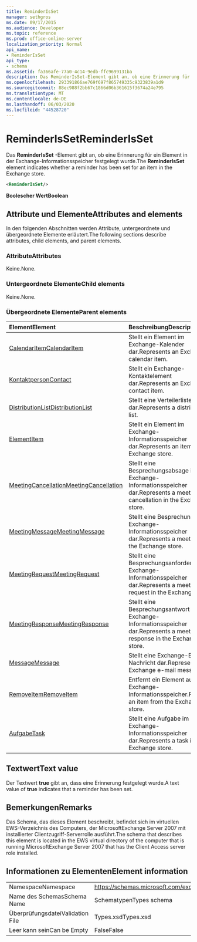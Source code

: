 ```yaml
---
title: ReminderIsSet
manager: sethgros
ms.date: 09/17/2015
ms.audience: Developer
ms.topic: reference
ms.prod: office-online-server
localization_priority: Normal
api_name:
- ReminderIsSet
api_type:
- schema
ms.assetid: fa366afe-77a0-4c14-9edb-ffc9699131ba
description: Das ReminderIsSet-Element gibt an, ob eine Erinnerung für ein Element in der Exchange-Informationsspeicher festgelegt wurde.
ms.openlocfilehash: 293391866ae769f697f865749335c9323839a1d9
ms.sourcegitcommit: 88ec988f2bb67c1866d06b361615f3674a24e795
ms.translationtype: MT
ms.contentlocale: de-DE
ms.lasthandoff: 06/03/2020
ms.locfileid: "44528720"
---
```

# <a name="reminderisset"></a><span data-ttu-id="09652-103">ReminderIsSet</span><span class="sxs-lookup"><span data-stu-id="09652-103">ReminderIsSet</span></span>

<span data-ttu-id="09652-104">Das **ReminderIsSet** -Element gibt an, ob eine Erinnerung für ein Element in der Exchange-Informationsspeicher festgelegt wurde.</span><span class="sxs-lookup"><span data-stu-id="09652-104">The **ReminderIsSet** element indicates whether a reminder has been set for an item in the Exchange store.</span></span> 
  
```xml
<ReminderIsSet/>
```

 <span data-ttu-id="09652-105">**Boolescher Wert**</span><span class="sxs-lookup"><span data-stu-id="09652-105">**Boolean**</span></span>
## <a name="attributes-and-elements"></a><span data-ttu-id="09652-106">Attribute und Elemente</span><span class="sxs-lookup"><span data-stu-id="09652-106">Attributes and elements</span></span>

<span data-ttu-id="09652-107">In den folgenden Abschnitten werden Attribute, untergeordnete und übergeordnete Elemente erläutert.</span><span class="sxs-lookup"><span data-stu-id="09652-107">The following sections describe attributes, child elements, and parent elements.</span></span>
  
### <a name="attributes"></a><span data-ttu-id="09652-108">Attribute</span><span class="sxs-lookup"><span data-stu-id="09652-108">Attributes</span></span>

<span data-ttu-id="09652-109">Keine.</span><span class="sxs-lookup"><span data-stu-id="09652-109">None.</span></span>
  
### <a name="child-elements"></a><span data-ttu-id="09652-110">Untergeordnete Elemente</span><span class="sxs-lookup"><span data-stu-id="09652-110">Child elements</span></span>

<span data-ttu-id="09652-111">Keine.</span><span class="sxs-lookup"><span data-stu-id="09652-111">None.</span></span>
  
### <a name="parent-elements"></a><span data-ttu-id="09652-112">Übergeordnete Elemente</span><span class="sxs-lookup"><span data-stu-id="09652-112">Parent elements</span></span>

|<span data-ttu-id="09652-113">**Element**</span><span class="sxs-lookup"><span data-stu-id="09652-113">**Element**</span></span>|<span data-ttu-id="09652-114">**Beschreibung**</span><span class="sxs-lookup"><span data-stu-id="09652-114">**Description**</span></span>|
|:-----|:-----|
|[<span data-ttu-id="09652-115">CalendarItem</span><span class="sxs-lookup"><span data-stu-id="09652-115">CalendarItem</span></span>](calendaritem.md) <br/> |<span data-ttu-id="09652-116">Stellt ein Element im Exchange-Kalender dar.</span><span class="sxs-lookup"><span data-stu-id="09652-116">Represents an Exchange calendar item.</span></span>  <br/> |
|[<span data-ttu-id="09652-117">Kontaktperson</span><span class="sxs-lookup"><span data-stu-id="09652-117">Contact</span></span>](contact.md) <br/> |<span data-ttu-id="09652-118">Stellt ein Exchange-Kontaktelement dar.</span><span class="sxs-lookup"><span data-stu-id="09652-118">Represents an Exchange contact item.</span></span>  <br/> |
|[<span data-ttu-id="09652-119">DistributionList</span><span class="sxs-lookup"><span data-stu-id="09652-119">DistributionList</span></span>](distributionlist.md) <br/> |<span data-ttu-id="09652-120">Stellt eine Verteilerliste dar.</span><span class="sxs-lookup"><span data-stu-id="09652-120">Represents a distribution list.</span></span>  <br/> |
|[<span data-ttu-id="09652-121">Element</span><span class="sxs-lookup"><span data-stu-id="09652-121">Item</span></span>](item.md) <br/> |<span data-ttu-id="09652-122">Stellt ein Element im Exchange-Informationsspeicher dar.</span><span class="sxs-lookup"><span data-stu-id="09652-122">Represents an item in the Exchange store.</span></span>  <br/> |
|[<span data-ttu-id="09652-123">MeetingCancellation</span><span class="sxs-lookup"><span data-stu-id="09652-123">MeetingCancellation</span></span>](meetingcancellation.md) <br/> |<span data-ttu-id="09652-124">Stellt eine Besprechungsabsage im Exchange-Informationsspeicher dar.</span><span class="sxs-lookup"><span data-stu-id="09652-124">Represents a meeting cancellation in the Exchange store.</span></span>  <br/> |
|[<span data-ttu-id="09652-125">MeetingMessage</span><span class="sxs-lookup"><span data-stu-id="09652-125">MeetingMessage</span></span>](meetingmessage.md) <br/> |<span data-ttu-id="09652-126">Stellt eine Besprechung im Exchange-Informationsspeicher dar.</span><span class="sxs-lookup"><span data-stu-id="09652-126">Represents a meeting in the Exchange store.</span></span>  <br/> |
|[<span data-ttu-id="09652-127">MeetingRequest</span><span class="sxs-lookup"><span data-stu-id="09652-127">MeetingRequest</span></span>](meetingrequest.md) <br/> |<span data-ttu-id="09652-128">Stellt eine Besprechungsanforderung im Exchange-Informationsspeicher dar.</span><span class="sxs-lookup"><span data-stu-id="09652-128">Represents a meeting request in the Exchange store.</span></span>  <br/> |
|[<span data-ttu-id="09652-129">MeetingResponse</span><span class="sxs-lookup"><span data-stu-id="09652-129">MeetingResponse</span></span>](meetingresponse.md) <br/> |<span data-ttu-id="09652-130">Stellt eine Besprechungsantwort im Exchange-Informationsspeicher dar.</span><span class="sxs-lookup"><span data-stu-id="09652-130">Represents a meeting response in the Exchange store.</span></span>  <br/> |
|[<span data-ttu-id="09652-131">Message</span><span class="sxs-lookup"><span data-stu-id="09652-131">Message</span></span>](message-ex15websvcsotherref.md) <br/> |<span data-ttu-id="09652-132">Stellt eine Exchange-E-Mail-Nachricht dar.</span><span class="sxs-lookup"><span data-stu-id="09652-132">Represents an Exchange e-mail message.</span></span>  <br/> |
|[<span data-ttu-id="09652-133">RemoveItem</span><span class="sxs-lookup"><span data-stu-id="09652-133">RemoveItem</span></span>](removeitem.md) <br/> |<span data-ttu-id="09652-134">Entfernt ein Element aus dem Exchange-Informationsspeicher.</span><span class="sxs-lookup"><span data-stu-id="09652-134">Removes an item from the Exchange store.</span></span>  <br/> |
|[<span data-ttu-id="09652-135">Aufgabe</span><span class="sxs-lookup"><span data-stu-id="09652-135">Task</span></span>](task.md) <br/> |<span data-ttu-id="09652-136">Stellt eine Aufgabe im Exchange-Informationsspeicher dar.</span><span class="sxs-lookup"><span data-stu-id="09652-136">Represents a task in the Exchange store.</span></span>  <br/> |
   
## <a name="text-value"></a><span data-ttu-id="09652-137">Textwert</span><span class="sxs-lookup"><span data-stu-id="09652-137">Text value</span></span>

<span data-ttu-id="09652-138">Der Textwert **true** gibt an, dass eine Erinnerung festgelegt wurde.</span><span class="sxs-lookup"><span data-stu-id="09652-138">A text value of **true** indicates that a reminder has been set.</span></span> 
  
## <a name="remarks"></a><span data-ttu-id="09652-139">Bemerkungen</span><span class="sxs-lookup"><span data-stu-id="09652-139">Remarks</span></span>

<span data-ttu-id="09652-140">Das Schema, das dieses Element beschreibt, befindet sich im virtuellen EWS-Verzeichnis des Computers, der MicrosoftExchange Server 2007 mit installierter Clientzugriff-Serverrolle ausführt.</span><span class="sxs-lookup"><span data-stu-id="09652-140">The schema that describes this element is located in the EWS virtual directory of the computer that is running MicrosoftExchange Server 2007 that has the Client Access server role installed.</span></span>
  
## <a name="element-information"></a><span data-ttu-id="09652-141">Informationen zu Elementen</span><span class="sxs-lookup"><span data-stu-id="09652-141">Element information</span></span>

|||
|:-----|:-----|
|<span data-ttu-id="09652-142">Namespace</span><span class="sxs-lookup"><span data-stu-id="09652-142">Namespace</span></span>  <br/> |https://schemas.microsoft.com/exchange/services/2006/types  <br/> |
|<span data-ttu-id="09652-143">Name des Schemas</span><span class="sxs-lookup"><span data-stu-id="09652-143">Schema Name</span></span>  <br/> |<span data-ttu-id="09652-144">Schematypen</span><span class="sxs-lookup"><span data-stu-id="09652-144">Types schema</span></span>  <br/> |
|<span data-ttu-id="09652-145">Überprüfungsdatei</span><span class="sxs-lookup"><span data-stu-id="09652-145">Validation File</span></span>  <br/> |<span data-ttu-id="09652-146">Types.xsd</span><span class="sxs-lookup"><span data-stu-id="09652-146">Types.xsd</span></span>  <br/> |
|<span data-ttu-id="09652-147">Leer kann sein</span><span class="sxs-lookup"><span data-stu-id="09652-147">Can be Empty</span></span>  <br/> |<span data-ttu-id="09652-148">False</span><span class="sxs-lookup"><span data-stu-id="09652-148">False</span></span>  <br/> |
   

